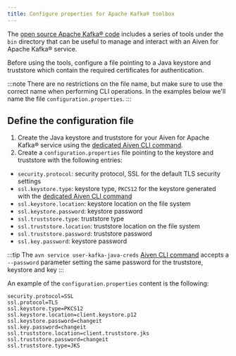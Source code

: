 ```yaml
---
title: Configure properties for Apache Kafka® toolbox
---
```


The [open source Apache Kafka® code](https://kafka.apache.org/downloads) includes a series of tools under the `bin` directory that can be useful to manage and interact with an Aiven for Apache Kafka® service.

Before using the tools, configure a file pointing to a Java
keystore and truststore which contain the required certificates for
authentication.

:::note
There are no restrictions on the file name, but make sure to use the
correct name when performing CLI operations. In the examples below
we'll name the file `configuration.properties`.
:::

## Define the configuration file

1.  Create the Java keystore and truststore for your Aiven for Apache
    Kafka® service using the
    [dedicated Aiven CLI command](/docs/tools/cli/service/user#avn_service_user_kafka_java_creds).
1.  Create a `configuration.properties` file pointing to the keystore
    and truststore with the following entries:

-   `security.protocol`: security protocol, SSL for the default TLS
    security settings
-   `ssl.keystore.type`: keystore type, `PKCS12` for the keystore
    generated with the
    [dedicated Aiven CLI command](/docs/tools/cli/service/user#avn_service_user_kafka_java_creds)
-   `ssl.keystore.location`: keystore location on the file system
-   `ssl.keystore.password`: keystore password
-   `ssl.truststore.type`: truststore type
-   `ssl.truststore.location`: truststore location on the file system
-   `ssl.truststore.password`: truststore password
-   `ssl.key.password`: keystore password

:::tip
The `avn service user-kafka-java-creds`
[Aiven CLI command](/docs/tools/cli/service/user#avn_service_user_kafka_java_creds) accepts a `--password` parameter setting the same password
for the truststore, keystore and key
:::

An example of the `configuration.properties` content is the following:

```
security.protocol=SSL
ssl.protocol=TLS
ssl.keystore.type=PKCS12
ssl.keystore.location=client.keystore.p12
ssl.keystore.password=changeit
ssl.key.password=changeit
ssl.truststore.location=client.truststore.jks
ssl.truststore.password=changeit
ssl.truststore.type=JKS
```
